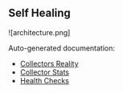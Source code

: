 ## Self Healing

![architecture.png]

Auto-generated documentation:

* [Collectors Reality](collectors_reality/)
* [Collector Stats](collectors_stats/)
* [Health Checks](healthchecks/)
